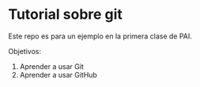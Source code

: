 # Tutorial sobre git

Este repo es para un ejemplo en la primera clase de PAI.

Objetivos: 

1. Aprender a usar Git
2. Aprender a usar GitHub
